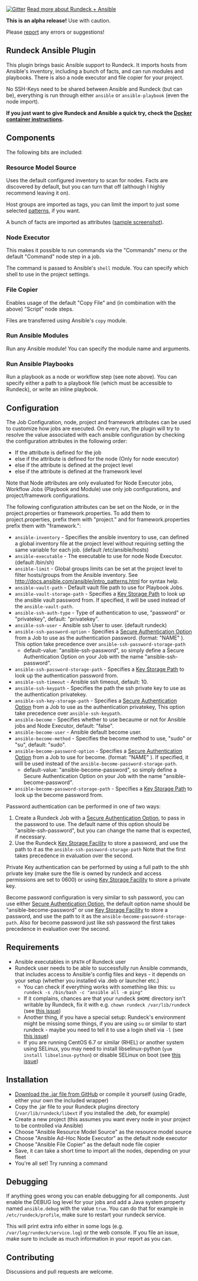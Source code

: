 [![Gitter](https://img.shields.io/gitter/room/rundeck-ansible-plugin/Lobby.svg)](https://gitter.im/rundeck-ansible-plugin/Lobby) [Read more about Rundeck + Ansible](https://www.rundeck.com/ansible)

**This is an alpha release!** Use with caution.

Please [report](https://github.com/Batix/rundeck-ansible-plugin/issues) any errors or suggestions!

## Rundeck Ansible Plugin ##

This plugin brings basic Ansible support to Rundeck. It imports hosts from Ansible's inventory, including a bunch of facts, and can run modules and playbooks. There is also a node executor and file copier for your project.

No SSH-Keys need to be shared between Ansible and Rundeck (but can be), everything is run through either `ansible` or `ansible-playbook` (even the node import).

**If you just want to give Rundeck and Ansible a quick try, check the [Docker container instructions](docker-container.md).**

## Components ##

The following bits are included:

### Resource Model Source ###

Uses the default configured inventory to scan for nodes. Facts are discovered by default, but you can turn that off (although I highly recommend leaving it on).

Host groups are imported as tags, you can limit the import to just some selected [patterns](http://docs.ansible.com/ansible/intro_patterns.html), if you want.

A bunch of facts are imported as attributes ([sample screenshot](http://batix.de/static/files/rundeck-ansible/node.png)).

### Node Executor ###

This makes it possible to run commands via the "Commands" menu or the default "Command" node step in a job.

The command is passed to Ansible's `shell` module. You can specify which shell to use in the project settings.

### File Copier ###

Enables usage of the default "Copy File" and (in combination with the above) "Script" node steps.

Files are transferred using Ansible's `copy` module.

### Run Ansible Modules ###

Run any Ansible module! You can specify the module name and arguments.

### Run Ansible Playbooks ###

Run a playbook as a node or workflow step (see note above). You can specify either a path to a playbook file (which must be accessible to Rundeck), or write an inline playbook.

## Configuration ##

The Job Configuration, node, project and framework attributes can be used to customize how jobs are executed. On every run, the plugin will try to resolve
the value associated with each ansible configuration  by checking the configuration attributes in the following order:

* If the attribute is defined for the job
* else if the attribute is defined for the node (Only for node executor)
* else if the attribute is defined at the project level
* else if the attribute is defined at the framework level

Note that Node attributes are only evaluated for Node Executor jobs, Workflow Jobs (Playbook and Module) use only job configurations, and project/framework configurations.

The following configuration attributes can be set on the Node, or in the project.properties or framework.properties. To add them to project.properties, prefix them with "project." and for framework.properties prefix them with "framework.":

* `ansible-inventory` - Specifies the ansible inventory to use, can defined a global inventory file at the project level without requiring setting the same variable for each job. (default /etc/ansible/hosts)
* `ansible-executable` - The executable to use for node Node Executor. (default /bin/sh)
* `ansible-limit` - Global groups limits can be set at the project level to filter hosts/groups from the Ansible inventory. See http://docs.ansible.com/ansible/intro_patterns.html for syntax help.
* `ansible-vault-path` - Default vault file path to use for Playbook Jobs.
* `ansible-vault-storage-path` - Specifies a [Key Storage Path][] to look up the ansible vault password from. If specified, it will be used instead of the `ansible-vault-path`.
* `ansible-ssh-auth-type` - Type of authentication to use, "password" or "privatekey", default: "privatekey".
* `ansible-ssh-user` - Ansible ssh User to user. (default rundeck)
* `ansible-ssh-password-option` - Specifies a [Secure Authentication Option][1] from a Job to use as the authentication password. (format: "NAME" ). This option take precedence over `ansible-ssh-password-storage-path`
	* default-value: "ansible-ssh-password", so simply define a Secure Authentication Option on your Job with the name "ansible-ssh-password".
* `ansible-ssh-password-storage-path` - Specifies a [Key Storage Path][] to look up the authentication password from.
* `ansible-ssh-timeout` - Ansible ssh timeout, default: 10.
* `ansible-ssh-keypath` - Specifies the path the ssh private key to use as the authentication privatekey.
* `ansible-ssh-key-storage-path` - Specifies a [Secure Authentication Option][1] from a Job to use as the authentication privatekey, This option take precedence over `ansible-ssh-keypath`.
* `ansible-become` - Specifies whether to use becaume or not for Ansible jobs and Node Executor, default: "false".
* `ansible-become-user` - Ansible default become user.
* `ansible-become-method` - Specifies the become method to use, "sudo" or "su", default: "sudo".
* `ansible-become-password-option` - Specifies a [Secure Authentication Option][1] from a Job to use for become. (format: "NAME" ). If specified, it will be used instead of the `ansible-become-password-storage-path`.
	* default-value: "ansible-become-password", so simply define a Secure Authentication Option on your Job with the name "ansible-become-password".
* `ansible-become-password-storage-path` - Specifies a [Key Storage Path][] to look up the become password from.

[Key Storage Path]: http://rundeck.org/docs/administration/key-storage.html

Password authentication can be performed in one of two ways:

1. Create a Rundeck Job with a [Secure Authentication Option][1], to pass in the password to use.  The default name of this option should be "ansible-ssh-password", but you can change the name that is expected, if necessary.
2. Use the Rundeck [Key Storage Facility][2] to store a password, and use the path to it as the `ansible-ssh-password-storage-path`
Note that the first takes precedence in evaluation over the second.

Private Key authentication can be performed by using a full path to the shh private key (make sure the file is owned by rundeck and access permissions are set to 0600) or using [Key Storage Facility][2] to store a private key.

Become password configuration is very similar to ssh password, you can use either [Secure Authentication Option][1], the default option name should be "ansible-become-password" or use [Key Storage Facility][2] to store a password, and use the path to it as the `ansible-become-password-storage-path`. Also for become password just like ssh password the first takes precedence in evaluation over the second.  

[1]: http://rundeck.org/docs/manual/job-options.html#secure-options
[2]: http://rundeck.org/docs/administration/key-storage.html

## Requirements ##

- Ansible executables in `$PATH` of Rundeck user
- Rundeck user needs to be able to successfully run Ansible commands, that includes access to Ansible's config files and keys - it depends on your setup (whether you installed via .deb or launcher etc.)
  - You can check if everything works with something like this: `su rundeck -s /bin/bash -c "ansible all -m ping"`
  - If it complains, chances are that your rundeck `$HOME` directory isn't writable by Rundeck, fix it with e.g. `chown rundeck /var/lib/rundeck` (see [this issue](https://github.com/Batix/rundeck-ansible-plugin/issues/2#issuecomment-197000132))
  - Another thing, if you have a special setup: Rundeck's environment might be missing some things, if you are using `su` or similar to start rundeck - maybe you need to tell it to use a login shell via `-l` (see [this issue](https://github.com/Batix/rundeck-ansible-plugin/issues/3#issuecomment-198496564))
  - If you are running CentOS 6.7 or similar (RHEL) or another system using SELinux, you may need to install libselinux-python (`yum install libselinux-python`) or disable SELinux on boot (see [this issue](https://github.com/Batix/rundeck-ansible-plugin/issues/13))

## Installation ##

- [Download the .jar file from GitHub](https://github.com/Batix/rundeck-ansible-plugin/releases) or compile it yourself (using Gradle, either your own the included wrapper)
- Copy the .jar file to your Rundeck plugins directory (`/var/lib/rundeck/libext` if you installed the .deb, for example)
- Create a new project (this assumes you want every node in your project to be controlled via Ansible)
- Choose "Ansible Resource Model Source" as the resource model source
- Choose "Ansible Ad-Hoc Node Executor" as the default node executor
- Choose "Ansible File Copier" as the default node file copier
- Save, it can take a short time to import all the nodes, depending on your fleet
- You're all set! Try running a command

## Debugging ##

If anything goes wrong you can enable debugging for all components. Just enable the DEBUG log level for your jobs and add a Java system property named `ansible.debug` with the value `true`. You can do that for example in `/etc/rundeck/profile`, make sure to restart your rundeck service.

This will print extra info either in some logs (e.g. `/var/log/rundeck/service.log`) or the web console. If you file an issue, make sure to include as much information in your report as you can.

## Contributing ##

Discussions and pull requests are welcome.
